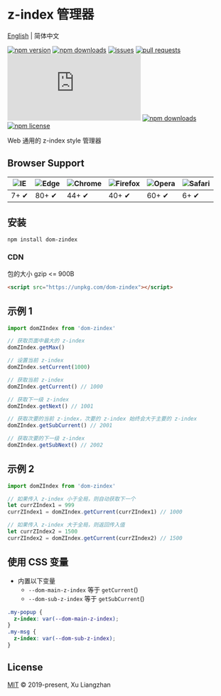 # z-index 管理器

[English](README.md) | 简体中文  

[![npm version](https://img.shields.io/npm/v/dom-zindex.svg?style=flat-square)](https://www.npmjs.com/package/dom-zindex)
[![npm downloads](https://img.shields.io/npm/dt/dom-zindex.svg?style=flat-square)](https://npm-stat.com/charts.html?package=dom-zindex)
[![issues](https://img.shields.io/github/issues/x-extends/dom-zindex.svg)](https://github.com/x-extends/dom-zindex/issues)
[![pull requests](https://img.shields.io/github/issues-pr/x-extends/dom-zindex.svg)](https://github.com/x-extends/dom-zindex/pulls)
[![gzip size: JS](http://img.badgesize.io/https://unpkg.com/dom-zindex/dist/index.umd.min.js?compression=gzip&label=gzip%20size:%20JS)](https://unpkg.com/dom-zindex/dist/index.umd.min.js)
[![npm downloads](https://img.shields.io/npm/dm/dom-zindex.svg?style=flat-square)](http://npm-stat.com/charts.html?package=dom-zindex)
[![npm license](https://img.shields.io/github/license/mashape/apistatus.svg)](LICENSE)

Web 通用的 z-index style 管理器  

## Browser Support

![IE](https://raw.github.com/alrra/browser-logos/master/src/archive/internet-explorer_7-8/internet-explorer_7-8_48x48.png) | ![Edge](https://raw.github.com/alrra/browser-logos/master/src/edge/edge_48x48.png) | ![Chrome](https://raw.github.com/alrra/browser-logos/master/src/chrome/chrome_48x48.png) | ![Firefox](https://raw.github.com/alrra/browser-logos/master/src/firefox/firefox_48x48.png) | ![Opera](https://raw.github.com/alrra/browser-logos/master/src/opera/opera_48x48.png) | ![Safari](https://raw.github.com/alrra/browser-logos/master/src/safari/safari_48x48.png)
--- | --- | --- | --- | --- | --- |
7+ ✔ | 80+ ✔ | 44+ ✔ | 40+ ✔ | 60+ ✔ | 6+ ✔ |

## 安装

```shell
npm install dom-zindex
```

### CDN

包的大小 gzip <= 900B

```HTML
<script src="https://unpkg.com/dom-zindex"></script>
```

## 示例 1

```javascript
import domZIndex from 'dom-zindex'

// 获取页面中最大的 z-index
domZIndex.getMax()

// 设置当前 z-index
domZIndex.setCurrent(1000)

// 获取当前 z-index
domZIndex.getCurrent() // 1000

// 获取下一级 z-index
domZIndex.getNext() // 1001

// 获取次要的当前 z-index，次要的 z-index 始终会大于主要的 z-index
domZIndex.getSubCurrent() // 2001

// 获取次要的下一级 z-index
domZIndex.getSubNext() // 2002
```

## 示例 2

```javascript
import domZIndex from 'dom-zindex'

// 如果传入 z-index 小于全局，则自动获取下一个
let currZIndex1 = 999
currZIndex1 = domZIndex.getCurrent(currZIndex1) // 1000

// 如果传入 z-index 大于全局，则返回传入值
let currZIndex2 = 1500
currZIndex2 = domZIndex.getCurrent(currZIndex2) // 1500
```

## 使用 CSS 变量

* 内置以下变量
  * ```--dom-main-z-index``` 等于 ```getCurrent```()
  * ```--dom-sub-z-index``` 等于 ```getSubCurrent```()

```css
.my-popup {
  z-index: var(--dom-main-z-index);
}
.my-msg {
  z-index: var(--dom-sub-z-index);
}
```

## License

[MIT](LICENSE) © 2019-present, Xu Liangzhan
